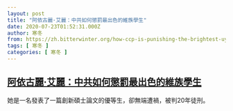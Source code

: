 ```yaml
---
layout: post
title: "阿依古麗·艾麗：中共如何懲罰最出色的維族學生"
date: 2020-07-23T01:52:31.000Z
author: 寒冬
from: https://zh.bitterwinter.org/how-ccp-is-punishing-the-brightest-uyghur-students/
tags: [ 寒冬 ]
categories: [ 寒冬 ]
---
```

<!--1595469151000-->
[阿依古麗·艾麗：中共如何懲罰最出色的維族學生](https://zh.bitterwinter.org/how-ccp-is-punishing-the-brightest-uyghur-students/)
------

<div>
她是一名發表了一篇創新碩士論文的優等生，卻無端遭禍，被判20年徒刑。
</div>

